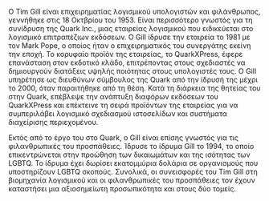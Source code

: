 Ο Tim Gill είναι επιχειρηματίας λογισμικού υπολογιστών και φιλάνθρωπος, γεννήθηκε στις 18 Οκτβρίου του 1953. Είναι περισσότερο γνωστός για τη συνίδρυση της Quark Inc., μιας εταιρείας λογισμικού που ειδικεύεται στο λογισμικό επιτραπέζιων εκδόσεων. Ο Gill ίδρυσε την εταιρεία το 1981 με τον Mark Pope, ο οποίος ήταν ο επιχειρηματικός του συνεργάτης εκείνη την εποχή. Το κορυφαίο προϊόν της εταιρείας, το QuarkXPress, έφερε επανάσταση στον εκδοτικό κλάδο, επιτρέποντας στους σχεδιαστές να δημιουργούν διατάξεις υψηλής ποιότητας στους υπολογιστές τους. Ο Gill υπηρέτησε ως διευθύνων σύμβουλος της Quark από την ίδρυσή της μέχρι το 2000, όταν παραιτήθηκε από τη θέση. Κατά τη διάρκεια της θητείας του στην Quark, επέβλεψε την ανάπτυξη διαφόρων εκδόσεων του QuarkXPress και επέκτεινε τη σειρά προϊόντων της εταιρείας για να συμπεριλάβει λογισμικό σχεδιασμού ιστοσελίδων και συστήματα διαχείρισης περιεχομένου.


 Εκτός από το έργο του στο Quark, ο Gill είναι επίσης γνωστός για τις φιλανθρωπικές του προσπάθειες. Ίδρυσε το ίδρυμα Gill το 1994, το οποίο επικεντρώνεται στην προώθηση των δικαιωμάτων και της ισότητας των LGBTQ. Το ίδρυμα έχει δωρίσει εκατομμύρια δολάρια σε οργανισμούς που υποστηρίζουν LGBTQ σκοπούς. Συνολικά, οι συνεισφορές του Tim Gill στη βιομηχανία λογισμικού και οι φιλανθρωπικές του προσπάθειες τον έχουν καταστήσει μια αξιοσημείωτη προσωπικότητα και στους δύο τομείς.
